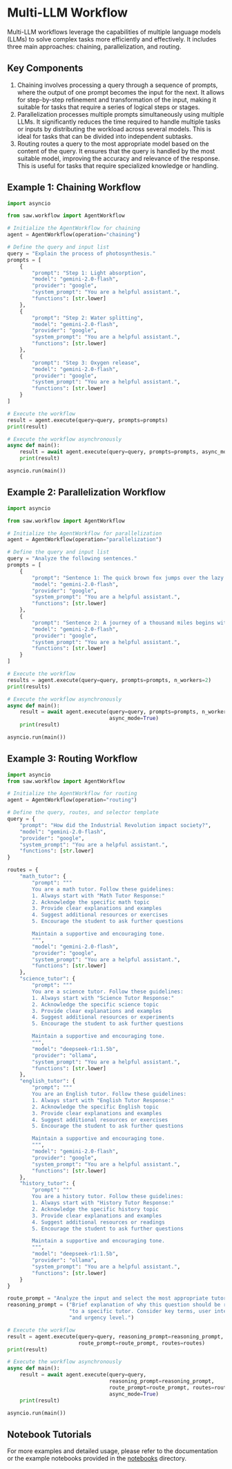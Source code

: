 # Multi-LLM Workflow
Multi-LLM workflows leverage the capabilities of multiple language models 
(LLMs) to solve complex tasks more efficiently and effectively. It includes 
three main approaches: chaining, parallelization, and routing.

## Key Components
1. Chaining involves processing a query through a sequence of prompts, 
where the output of one prompt becomes the input for the next. It allows for 
step-by-step refinement and transformation of the input, making it suitable 
for tasks that require a series of logical steps or stages.
2. Parallelization processes multiple prompts simultaneously using multiple LLMs.
It significantly reduces the time required to handle multiple tasks or inputs 
by distributing the workload across several models. This is ideal for tasks 
that can be divided into independent subtasks.
3. Routing routes a query to the most appropriate model based on the content 
of the query. It ensures that the query is handled by the most suitable model, 
improving the accuracy and relevance of the response. This is useful for tasks 
that require specialized knowledge or handling.

## Example 1: Chaining Workflow
```Python
import asyncio

from saw.workflow import AgentWorkflow

# Initialize the AgentWorkflow for chaining
agent = AgentWorkflow(operation="chaining")

# Define the query and input list
query = "Explain the process of photosynthesis."
prompts = [
    {
        "prompt": "Step 1: Light absorption",
        "model": "gemini-2.0-flash",
        "provider": "google",
        "system_prompt": "You are a helpful assistant.",
        "functions": [str.lower]
    },
    {
        "prompt": "Step 2: Water splitting",
        "model": "gemini-2.0-flash",
        "provider": "google",
        "system_prompt": "You are a helpful assistant.",
        "functions": [str.lower]
    },
    {
        "prompt": "Step 3: Oxygen release",
        "model": "gemini-2.0-flash",
        "provider": "google",
        "system_prompt": "You are a helpful assistant.",
        "functions": [str.lower]
    }
]

# Execute the workflow
result = agent.execute(query=query, prompts=prompts)
print(result)

# Execute the workflow asynchronously
async def main():
    result = await agent.execute(query=query, prompts=prompts, async_mode=True)
    print(result)

asyncio.run(main())
```

## Example 2: Parallelization Workflow
```Python
import asyncio

from saw.workflow import AgentWorkflow

# Initialize the AgentWorkflow for parallelization
agent = AgentWorkflow(operation="parallelization")

# Define the query and input list
query = "Analyze the following sentences."
prompts = [
    {
        "prompt": "Sentence 1: The quick brown fox jumps over the lazy dog.",
        "model": "gemini-2.0-flash",
        "provider": "google",
        "system_prompt": "You are a helpful assistant.",
        "functions": [str.lower]
    },
    {
        "prompt": "Sentence 2: A journey of a thousand miles begins with a single step.",
        "model": "gemini-2.0-flash",
        "provider": "google",
        "system_prompt": "You are a helpful assistant.",
        "functions": [str.lower]
    }
]

# Execute the workflow
results = agent.execute(query=query, prompts=prompts, n_workers=2)
print(results)

# Execute the workflow asynchronously
async def main():
    result = await agent.execute(query=query, prompts=prompts, n_workers=2,
                                 async_mode=True)
    print(result)

asyncio.run(main())
```

## Example 3: Routing Workflow
```Python
import asyncio
from saw.workflow import AgentWorkflow

# Initialize the AgentWorkflow for routing
agent = AgentWorkflow(operation="routing")

# Define the query, routes, and selector template
query = {
    "prompt": "How did the Industrial Revolution impact society?",
    "model": "gemini-2.0-flash",
    "provider": "google",
    "system_prompt": "You are a helpful assistant.",
    "functions": [str.lower]
}

routes = {
    "math_tutor": {
        "prompt": """
        You are a math tutor. Follow these guidelines:
        1. Always start with "Math Tutor Response:"
        2. Acknowledge the specific math topic
        3. Provide clear explanations and examples
        4. Suggest additional resources or exercises
        5. Encourage the student to ask further questions

        Maintain a supportive and encouraging tone.
        """,
        "model": "gemini-2.0-flash",
        "provider": "google",
        "system_prompt": "You are a helpful assistant.",
        "functions": [str.lower]
    },
    "science_tutor": {
        "prompt": """
        You are a science tutor. Follow these guidelines:
        1. Always start with "Science Tutor Response:"
        2. Acknowledge the specific science topic
        3. Provide clear explanations and examples
        4. Suggest additional resources or experiments
        5. Encourage the student to ask further questions

        Maintain a supportive and encouraging tone.
        """,
        "model": "deepseek-r1:1.5b",
        "provider": "ollama",
        "system_prompt": "You are a helpful assistant.",
        "functions": [str.lower]
    },
    "english_tutor": {
        "prompt": """
        You are an English tutor. Follow these guidelines:
        1. Always start with "English Tutor Response:"
        2. Acknowledge the specific English topic
        3. Provide clear explanations and examples
        4. Suggest additional resources or exercises
        5. Encourage the student to ask further questions

        Maintain a supportive and encouraging tone.
        """,
        "model": "gemini-2.0-flash",
        "provider": "google",
        "system_prompt": "You are a helpful assistant.",
        "functions": [str.lower]
    },
    "history_tutor": {
        "prompt": """
        You are a history tutor. Follow these guidelines:
        1. Always start with "History Tutor Response:"
        2. Acknowledge the specific history topic
        3. Provide clear explanations and examples
        4. Suggest additional resources or readings
        5. Encourage the student to ask further questions

        Maintain a supportive and encouraging tone.
        """,
        "model": "deepseek-r1:1.5b",
        "provider": "ollama",
        "system_prompt": "You are a helpful assistant.",
        "functions": [str.lower]
    }
}

route_prompt = "Analyze the input and select the most appropriate tutor."
reasoning_prompt = ("Brief explanation of why this question should be routed "
                    "to a specific tutor. Consider key terms, user intent, "
                    "and urgency level.")

# Execute the workflow
result = agent.execute(query=query, reasoning_prompt=reasoning_prompt,
                       route_prompt=route_prompt, routes=routes)
print(result)

# Execute the workflow asynchronously
async def main():
    result = await agent.execute(query=query,
                                 reasoning_prompt=reasoning_prompt,
                                 route_prompt=route_prompt, routes=routes,
                                 async_mode=True)
    print(result)

asyncio.run(main())
```

## Notebook Tutorials
For more examples and detailed usage, please refer to the documentation or 
the example notebooks provided in the [notebooks](../../../notebooks) directory.